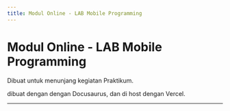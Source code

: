 ```yaml
---
title: Modul Online - LAB Mobile Programming
---
```


# Modul Online - LAB Mobile Programming

Dibuat untuk menunjang kegiatan Praktikum.

dibuat dengan dengan Docusaurus, dan di host dengan Vercel.

---

